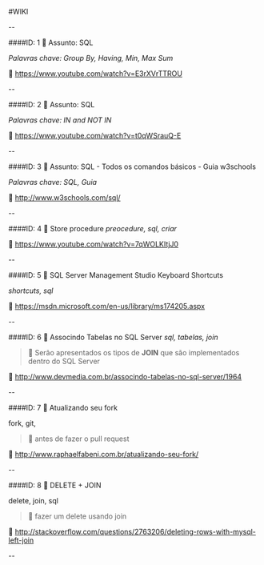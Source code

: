 #WIKI

--

####ID: 1 :paperclip: Assunto: SQL

 _Palavras chave: Group By, Having, Min, Max Sum_

 :link: https://www.youtube.com/watch?v=E3rXVrTTROU

--

####ID: 2 :paperclip: Assunto: SQL  

 _Palavras chave: IN and NOT IN_

 :link: https://www.youtube.com/watch?v=t0qWSrauQ-E

--

####ID: 3 :paperclip: Assunto: SQL - Todos os comandos básicos - Guia w3schools

 _Palavras chave: SQL, Guia_

 :link: http://www.w3schools.com/sql/

--

####ID: 4 :paperclip: Store procedure
_preocedure, sql, criar_

:link: https://www.youtube.com/watch?v=7qWOLKItjJ0

--

####ID: 5 :paperclip: SQL Server Management Studio Keyboard Shortcuts

_shortcuts, sql_

:link: https://msdn.microsoft.com/en-us/library/ms174205.aspx

--

####ID: 6 :paperclip: Associndo Tabelas no SQL Server
_sql, tabelas, join_

>:memo: Serão apresentados os tipos de **JOIN** que são implementados dentro do SQL Server

:link: http://www.devmedia.com.br/associndo-tabelas-no-sql-server/1964

--

####ID: 7 :paperclip: Atualizando seu fork

fork, git,

>:memo: antes de fazer o pull request

:link: http://www.raphaelfabeni.com.br/atualizando-seu-fork/

--

####ID: 8 :paperclip: DELETE + JOIN

delete, join, sql

>:memo: fazer um delete usando join

:link: http://stackoverflow.com/questions/2763206/deleting-rows-with-mysql-left-join

--
